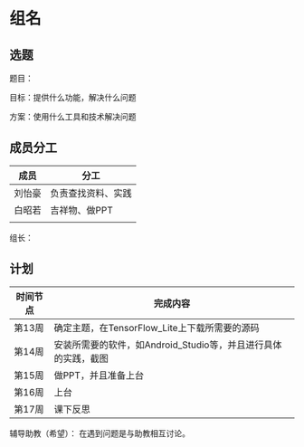 # 组名

## 选题

题目：

目标：提供什么功能，解决什么问题

方案：使用什么工具和技术解决问题

## 成员分工

| 成员   | 分工               |
| ------ | ------------------ |
| 刘怡豪 | 负责查找资料、实践 |
| 白昭若 | 吉祥物、做PPT      |
|        |                    |

组长：

## 计划

| 时间节点 | 完成内容                                                     |
| -------- | ------------------------------------------------------------ |
| 第13周   | 确定主题，在TensorFlow_Lite上下载所需要的源码                |
| 第14周   | 安装所需要的软件，如Android_Studio等，并且进行具体的实践，截图 |
| 第15周   | 做PPT，并且准备上台                                          |
| 第16周   | 上台                                                         |
| 第17周   | 课下反思                                                     |

辅导助教（希望）： 在遇到问题是与助教相互讨论。
